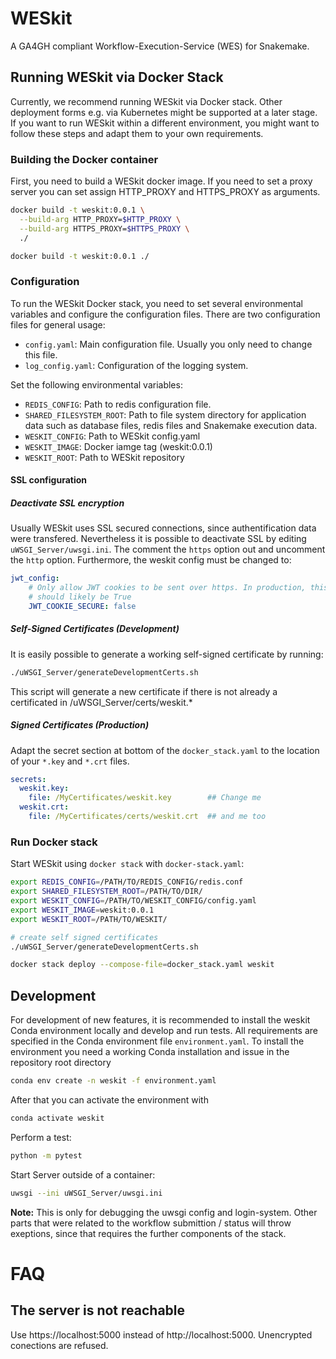 # WESkit

A GA4GH compliant Workflow-Execution-Service (WES) for Snakemake.

## Running WESkit via Docker Stack

Currently, we recommend running WESkit via Docker stack. 
Other deployment forms e.g. via Kubernetes might be supported at a later stage.
If you want to run WESkit within a different environment, you might want to follow these steps and adapt them to your own requirements.

### Building the Docker container

First, you need to build a WESkit docker image. If you need to set a proxy server you can set assign HTTP_PROXY and HTTPS_PROXY as arguments.

```bash
docker build -t weskit:0.0.1 \
  --build-arg HTTP_PROXY=$HTTP_PROXY \
  --build-arg HTTPS_PROXY=$HTTPS_PROXY \
  ./

docker build -t weskit:0.0.1 ./
```

### Configuration

To run the WESkit Docker stack, you need to set several environmental variables and configure the configuration files.
There are two configuration files for general usage:

  * `config.yaml`: Main configuration file. Usually you only need to change this file.
  * `log_config.yaml`: Configuration of the logging system.

Set the following environmental variables:

  * `REDIS_CONFIG`: Path to redis configuration file.
  * `SHARED_FILESYSTEM_ROOT`: Path to file system directory for application data such as database files, redis files and Snakemake execution data.
  * `WESKIT_CONFIG`: Path to WESkit config.yaml
  * `WESKIT_IMAGE`: Docker iamge tag (weskit:0.0.1)
  * `WESKIT_ROOT`: Path to WESkit repository

#### SSL configuration
##### Deactivate SSL encryption
Usually WESkit uses SSL secured connections, since authentification data were transfered. Nevertheless it is possible to deactivate SSL by editing `uWSGI_Server/uwsgi.ini`. The comment the `https` option out and uncomment the `http` option. Furthermore, the weskit config must be changed to:
```yaml
jwt_config:
    # Only allow JWT cookies to be sent over https. In production, this
    # should likely be True
    JWT_COOKIE_SECURE: false
```
##### Self-Signed Certificates (Development)
It is easily possible to generate a working self-signed certificate by running:
```bash
./uWSGI_Server/generateDevelopmentCerts.sh
```
This script will generate a new certificate if there is not already a certificated in /uWSGI_Server/certs/weskit.*

##### Signed Certificates (Production)
Adapt the secret section at bottom of the `docker_stack.yaml` to the location of your `*.key` and `*.crt` files.

```yaml
secrets:
  weskit.key:
    file: /MyCertificates/weskit.key        ## Change me
  weskit.crt:
    file: /MyCertificates/certs/weskit.crt  ## and me too
```
  
### Run Docker stack

Start WESkit using `docker stack` with `docker-stack.yaml`:

```bash
export REDIS_CONFIG=/PATH/TO/REDIS_CONFIG/redis.conf
export SHARED_FILESYSTEM_ROOT=/PATH/TO/DIR/
export WESKIT_CONFIG=/PATH/TO/WESKIT_CONFIG/config.yaml
export WESKIT_IMAGE=weskit:0.0.1
export WESKIT_ROOT=/PATH/TO/WESKIT/

# create self signed certificates
./uWSGI_Server/generateDevelopmentCerts.sh

docker stack deploy --compose-file=docker_stack.yaml weskit
```

## Development

For development of new features, it is recommended to install the weskit Conda environment locally and develop and run tests.
All requirements are specified in the Conda environment file `environment.yaml`.
To install the environment you need a working Conda installation and issue in the repository root directory

```bash
conda env create -n weskit -f environment.yaml
```

After that you can activate the environment with

```bash
conda activate weskit
```

Perform a test:

```bash
python -m pytest
```

Start Server outside of a container:
```bash
uwsgi --ini uWSGI_Server/uwsgi.ini
```
**Note:** This is only for debugging the uwsgi config and login-system. Other parts that were related to the workflow submittion / status will throw exeptions, since that requires the further components of the stack.


# FAQ

## The server is not reachable
Use https://localhost:5000 instead of http://localhost:5000.  Unencrypted conections are refused.
